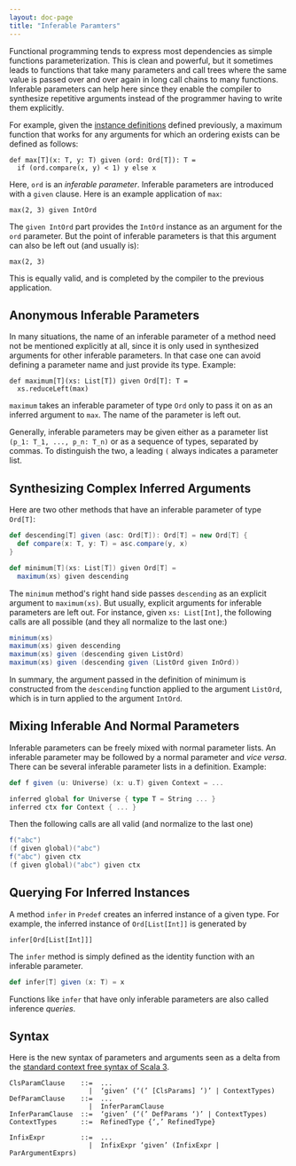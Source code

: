 ```yaml
---
layout: doc-page
title: "Inferable Paramters"
---
```


Functional programming tends to express most dependencies as simple functions parameterization.
This is clean and powerful, but it sometimes leads to functions that take many parameters and
call trees where the same value is passed over and over again in long call chains to many
functions. Inferable parameters can help here since they enable the compiler to synthesize
repetitive arguments instead of the programmer having to write them explicitly.

For example, given the [instance definitions](./instance-definitions.md) defined previously,
a maximum function that works for any arguments for which an ordering exists can be defined as follows:
```
def max[T](x: T, y: T) given (ord: Ord[T]): T =
  if (ord.compare(x, y) < 1) y else x
```
Here, `ord` is an _inferable parameter_. Inferable parameters are introduced with a `given` clause. Here is an example application of `max`:
```
max(2, 3) given IntOrd
```
The `given IntOrd` part provides the `IntOrd` instance as an argument for the `ord` parameter. But the point of inferable parameters is that this argument can also be left out (and usually is):
```
max(2, 3)
```
This is equally valid, and is completed by the compiler to the previous application.

## Anonymous Inferable Parameters

In many situations, the name of an inferable parameter of a method need not be
mentioned explicitly at all, since it is only used in synthesized arguments for
other inferable parameters. In that case one can avoid defining a parameter name
and just provide its type. Example:
```
def maximum[T](xs: List[T]) given Ord[T]: T =
  xs.reduceLeft(max)
```
`maximum` takes an inferable parameter of type `Ord` only to pass it on as an
inferred argument to `max`. The name of the parameter is left out.

Generally, inferable parameters may be given either as a parameter list `(p_1: T_1, ..., p_n: T_n)`
or as a sequence of types, separated by commas. To distinguish the two, a leading
`(` always indicates a parameter list.

## Synthesizing Complex Inferred Arguments

Here are two other methods that have an inferable parameter of type `Ord[T]`:
```scala
def descending[T] given (asc: Ord[T]): Ord[T] = new Ord[T] {
  def compare(x: T, y: T) = asc.compare(y, x)
}

def minimum[T](xs: List[T]) given Ord[T] =
  maximum(xs) given descending
```
The `minimum` method's right hand side passes `descending` as an explicit argument to `maximum(xs)`.
But usually, explicit arguments for inferable parameters are left out. For instance,
given `xs: List[Int]`, the following calls are all possible (and they all normalize to the last one:)
```scala
minimum(xs)
maximum(xs) given descending
maximum(xs) given (descending given ListOrd)
maximum(xs) given (descending given (ListOrd given InOrd))
```
In summary, the argument passed in the definition of minimum is constructed
from the `descending` function applied to the argument `ListOrd`, which is
in turn applied to the argument `IntOrd`.

## Mixing Inferable And Normal Parameters

Inferable parameters can be freely mixed with normal parameter lists.
An inferable parameter may be followed by a normal parameter and _vice versa_.
There can be several inferable parameter lists in a definition. Example:
```scala
def f given (u: Universe) (x: u.T) given Context = ...

inferred global for Universe { type T = String ... }
inferred ctx for Context { ... }
```
Then the following calls are all valid (and normalize to the last one)
```scala
f("abc")
(f given global)("abc")
f("abc") given ctx
(f given global)("abc") given ctx
```

## Querying For Inferred Instances

A method `infer` in `Predef` creates an inferred instance of a given type. For example,
the inferred instance of `Ord[List[Int]]` is generated by
```
infer[Ord[List[Int]]]
```
The `infer` method is simply defined as the identity function with an inferable parameter.
```scala
def infer[T] given (x: T) = x
```
Functions like `infer` that have only inferable parameters are also called inference _queries_.

## Syntax

Here is the new syntax of parameters and arguments seen as a delta from the [standard context free syntax of Scala 3](http://dotty.epfl.ch/docs/internals/syntax.html).
```
ClsParamClause    ::=  ...
                    |  ‘given’ (‘(’ [ClsParams] ‘)’ | ContextTypes)
DefParamClause    ::=  ...
                    |  InferParamClause
InferParamClause  ::=  ‘given’ (‘(’ DefParams ‘)’ | ContextTypes)
ContextTypes      ::=  RefinedType {‘,’ RefinedType}

InfixExpr         ::=  ...
                    |  InfixExpr ‘given’ (InfixExpr | ParArgumentExprs)
```
